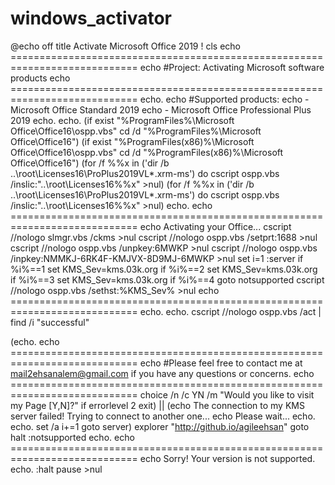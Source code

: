 # windows_activator


@echo off
title Activate Microsoft Office 2019 !
cls
echo ============================================================================
echo #Project: Activating Microsoft software products
echo ============================================================================
echo.
echo #Supported products:
echo - Microsoft Office Standard 2019
echo - Microsoft Office Professional Plus 2019
echo.
echo.
(if exist "%ProgramFiles%\Microsoft Office\Office16\ospp.vbs" cd /d "%ProgramFiles%\Microsoft Office\Office16")
(if exist "%ProgramFiles(x86)%\Microsoft Office\Office16\ospp.vbs" cd /d "%ProgramFiles(x86)%\Microsoft Office\Office16")
(for /f %%x in ('dir /b ..\root\Licenses16\ProPlus2019VL*.xrm-ms') do cscript ospp.vbs /inslic:"..\root\Licenses16\%%x" >nul)
(for /f %%x in ('dir /b ..\root\Licenses16\ProPlus2019VL*.xrm-ms') do cscript ospp.vbs /inslic:"..\root\Licenses16\%%x" >nul)
echo.
echo ============================================================================
echo Activating your Office...
cscript //nologo slmgr.vbs /ckms >nul
cscript //nologo ospp.vbs /setprt:1688 >nul
cscript //nologo ospp.vbs /unpkey:6MWKP >nul
cscript //nologo ospp.vbs /inpkey:NMMKJ-6RK4F-KMJVX-8D9MJ-6MWKP >nul
set i=1
:server
if %i%==1 set KMS_Sev=kms.03k.org
if %i%==2 set KMS_Sev=kms.03k.org
if %i%==3 set KMS_Sev=kms.03k.org
if %i%==4 goto notsupported
cscript //nologo ospp.vbs /sethst:%KMS_Sev% >nul
echo ============================================================================
echo.
echo.
cscript //nologo ospp.vbs /act | find /i "successful" 

 (echo.
echo ============================================================================
echo #Please feel free to contact me at mail2ehsanalem@gmail.com if you have any questions or concerns.
echo ============================================================================
choice /n /c YN /m "Would you like to visit my Page [Y,N]?" 
 if errorlevel 2 exit) || (echo The connection to my KMS server failed! Trying to connect to another one... 
 echo Please wait... 
 echo. 
 echo. 
 set /a i+=1 
 goto server)
explorer "http://github.io/agileehsan"
goto halt
:notsupported
echo.
echo ============================================================================
echo Sorry! Your version is not supported.
echo.
:halt
pause >nul

